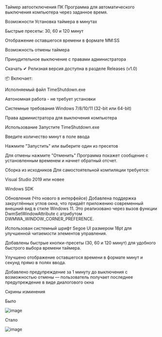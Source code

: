 Таймер автоотключения ПК
Программа для автоматического выключения компьютера через заданное время.

Возможности
Установка таймера в минутах

Быстрые пресеты: 30, 60 и 120 минут

Отображение оставшегося времени в формате MM:SS

Возможность отмены таймера

Принудительное выключение с правами администратора

Скачать
✔ Релизная версия доступна в разделе Releases (v1.0)

📦 Включает:

Исполняемый файл TimeShutdown.exe

Автономная работа - не требует установки

Системные требования
Windows 7/8/10/11 (32-bit или 64-bit)

Права администратора для выключения компьютера

Использование
Запустите TimeShutdown.exe

Введите количество минут в поле ввода

Нажмите "Запустить" или выберите один из пресетов

Для отмены нажмите "Отменить"
Программа покажет сообщение с установленным временем и начнет обратный отсчет.

Сборка из исходников
Для самостоятельной компиляции требуется:

Visual Studio 2019 или новее

Windows SDK

Обновления (Что нового в интерфейсе)
Добавлена поддержка закруглённых углов окна, что придаёт приложению современный внешний вид в стиле Windows 11. Это реализовано через вызов функции DwmSetWindowAttribute с атрибутом DWMWA_WINDOW_CORNER_PREFERENCE.

Использован системный шрифт Segoe UI размером 18pt для улучшенной читаемости элементов управления.

Добавлены быстрые кнопки-пресеты (30, 60 и 120 минут) для удобного быстрого выбора времени таймера.

Улучшено отображение оставшегося времени в формате минут и секунд прямо в полях ввода.

Добавлено предупреждение за 1 минуту до выключения с возможностью отмены — пользователь получает последнее предупреждение в виде диалогового окна

Скрины изминения 


Было





![image](https://github.com/user-attachments/assets/433506da-e959-47be-b1bc-460b57be0234)




Стало



![image](https://github.com/user-attachments/assets/49a4e325-e767-48b3-ac37-9a3945e4d345)

